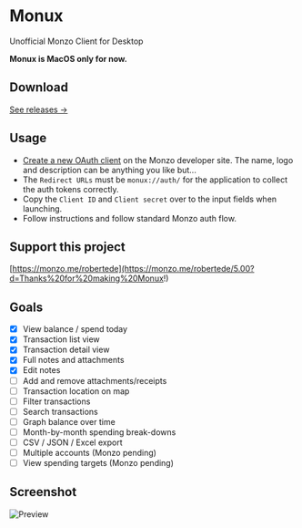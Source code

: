 # Monux
Unofficial Monzo Client for Desktop

**Monux is MacOS only for now.**

## Download
[See releases →](https://github.com/robjtede/monux/releases)

## Usage
- [Create a new OAuth client](https://developers.monzo.com/apps/home) on the Monzo developer site. The name, logo and description can be anything you like but...
- The `Redirect URLs` must be `monux://auth/` for the application to collect the auth tokens correctly.
- Copy the `Client ID` and `Client secret` over to the input fields when launching.
- Follow instructions and follow standard Monzo auth flow.

## Support this project
[https://monzo.me/robertede](https://monzo.me/robertede/5.00?d=Thanks%20for%20making%20Monux!)

## Goals
- [x] View balance / spend today
- [x] Transaction list view
- [x] Transaction detail view
- [x] Full notes and attachments
- [x] Edit notes
- [ ] Add and remove attachments/receipts
- [ ] Transaction location on map
- [ ] Filter transactions
- [ ] Search transactions
- [ ] Graph balance over time
- [ ] Month-by-month spending break-downs
- [ ] CSV / JSON / Excel export
- [ ] Multiple accounts (Monzo pending)
- [ ] View spending targets (Monzo pending)

## Screenshot
![Preview](http://i.imgur.com/ZlidTbZ.png)
